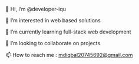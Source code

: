 👋 Hi, I’m @developer-iqu

👀 I’m interested in web based solutions

🌱 I’m currently learning full-stack web development

💞️ I’m looking to collaborate on projects

📫 How to reach me : mdiqbal20745692@gmail.com


